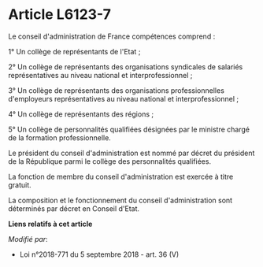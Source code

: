 # Article L6123-7

Le conseil d'administration de France compétences comprend :

1° Un collège de représentants de l'Etat ;

2° Un collège de représentants des organisations syndicales de salariés représentatives au niveau national et
interprofessionnel ;

3° Un collège de représentants des organisations professionnelles d'employeurs représentatives au niveau national et
interprofessionnel ;

4° Un collège de représentants des régions ;

5° Un collège de personnalités qualifiées désignées par le ministre chargé de la formation professionnelle.

Le président du conseil d'administration est nommé par décret du président de la République parmi le collège des
personnalités qualifiées.

La fonction de membre du conseil d'administration est exercée à titre gratuit.

La composition et le fonctionnement du conseil d'administration sont déterminés par décret en Conseil d'Etat.

**Liens relatifs à cet article**

_Modifié par_:

  - Loi n°2018-771 du 5 septembre 2018 - art. 36 (V)
